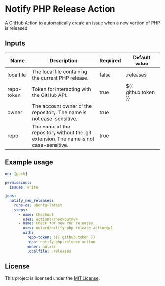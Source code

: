 # Notify PHP Release Action

A GitHub Action to automatically create an issue when a new version of PHP is released.

## Inputs

| Name       | Description                                                                            | Required | Default value       |
|------------|----------------------------------------------------------------------------------------|----------|---------------------|
| localfile  | The local file containing the current PHP release.	                                    | false    | .releases           |
| repo-token | Token for interacting with the GitHub API.                                             | true     | ${{ github.token }} |
| owner      | The account owner of the repository. The name is not case-sensitive.                   | true     |                     |
| repo       | The name of the repository without the .git extension. The name is not case-sensitive. | true     |                     |

## Example usage

```yaml
on: [push]

permissions:
  issues: write

jobs:
  notify_new_releases:
    runs-on: ubuntu-latest
    steps:
      - name: Checkout
        uses: actions/checkout@v4
      - name: Check for new PHP releases
        uses: nulxrd/notify-php-release-action@v1
        with:
          repo-token: ${{ github.token }}
          repo: notify-php-release-action
          owner: nulxrd
          localfile: .releases

```

## License

This project is licensed under the [MIT License](LICENSE).
